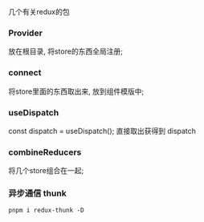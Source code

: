 

几个有关redux的包

### Provider
放在根目录, 将store的东西全局注册; 

### connect
将store里面的东西取出来, 放到组件模版中;

### useDispatch
const dispatch = useDispatch();
直接取出获得到 dispatch

### combineReducers
将几个store组合在一起; 

### 异步通信 thunk
```
pnpm i redux-thunk -D
```